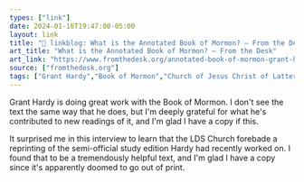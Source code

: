 ```yaml
---
types: ["link"]
date: 2024-01-16T19:47:00-05:00
layout: link
title: "🔗 linkblog: What is the Annotated Book of Mormon? – From the Desk'"
art_title: "What is the Annotated Book of Mormon? – From the Desk"
art_link: "https://www.fromthedesk.org/annotated-book-of-mormon-grant-hardy/"
source: ["fromthedesk.org"]
tags: ["Grant Hardy","Book of Mormon","Church of Jesus Christ of Latter-day Saints","Annotated Book of Mormon"]
---
```

Grant Hardy is doing great work with the Book of Mormon. I don't see the text the same way that he does, but I'm deeply grateful for what he's contributed to new readings of it, and I'm glad I have a copy if this.

It surprised me in this interview to learn that the LDS Church forebade a reprinting of the semi-official study edition Hardy had recently worked on. I found that to be a tremendously helpful text, and I'm glad I have a copy since it's apparently doomed to go out of print.
